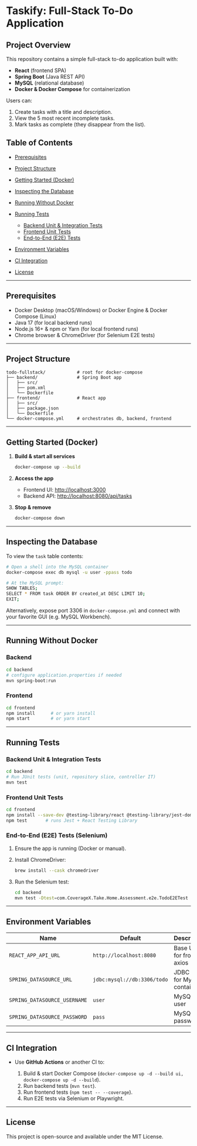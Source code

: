 # Taskify: Full-Stack To-Do Application

## Project Overview

This repository contains a simple full-stack to-do application built with:

* **React** (frontend SPA)
* **Spring Boot** (Java REST API)
* **MySQL** (relational database)
* **Docker & Docker Compose** for containerization

Users can:

1. Create tasks with a title and description.
2. View the 5 most recent incomplete tasks.
3. Mark tasks as complete (they disappear from the list).

## Table of Contents

* [Prerequisites](#prerequisites)
* [Project Structure](#project-structure)
* [Getting Started (Docker)](#getting-started-docker)
* [Inspecting the Database](#inspecting-the-database)
* [Running Without Docker](#running-without-docker)
* [Running Tests](#running-tests)

  * [Backend Unit & Integration Tests](#backend-unit--integration-tests)
  * [Frontend Unit Tests](#frontend-unit-tests)
  * [End-to-End (E2E) Tests](#end-to-end-e2e-tests)
* [Environment Variables](#environment-variables)
* [CI Integration](#ci-integration)
* [License](#license)

---

## Prerequisites

* Docker Desktop (macOS/Windows) or Docker Engine & Docker Compose (Linux)
* Java 17 (for local backend runs)
* Node.js 16+ & npm or Yarn (for local frontend runs)
* Chrome browser & ChromeDriver (for Selenium E2E tests)

---

## Project Structure

```
todo-fullstack/            # root for docker-compose
├── backend/               # Spring Boot app
│   ├── src/
│   ├── pom.xml
│   └── Dockerfile
├── frontend/              # React app
│   ├── src/
│   ├── package.json
│   └── Dockerfile
└── docker-compose.yml     # orchestrates db, backend, frontend
```

---

## Getting Started (Docker)

1. **Build & start all services**

   ```bash
   docker-compose up --build
   ```

2. **Access the app**

   * Frontend UI: [http://localhost:3000](http://localhost:3000)
   * Backend API: [http://localhost:8080/api/tasks](http://localhost:8080/api/tasks)

3. **Stop & remove**

   ```bash
   docker-compose down
   ```

---

## Inspecting the Database

To view the `task` table contents:

```bash
# Open a shell into the MySQL container
docker-compose exec db mysql -u user -ppass todo

# At the MySQL prompt:
SHOW TABLES;
SELECT * FROM task ORDER BY created_at DESC LIMIT 10;
EXIT;
```

Alternatively, expose port 3306 in `docker-compose.yml` and connect with your favorite GUI (e.g. MySQL Workbench).

---

## Running Without Docker

### Backend

```bash
cd backend
# configure application.properties if needed
mvn spring-boot:run
```

### Frontend

```bash
cd frontend
npm install      # or yarn install
npm start        # or yarn start
```

---

## Running Tests

### Backend Unit & Integration Tests

```bash
cd backend
# Run JUnit tests (unit, repository slice, controller IT)
mvn test
```

### Frontend Unit Tests

```bash
cd frontend
npm install --save-dev @testing-library/react @testing-library/jest-dom
npm test       # runs Jest + React Testing Library
```

### End-to-End (E2E) Tests (Selenium)

1. Ensure the app is running (Docker or manual).
2. Install ChromeDriver:

   ```bash
   brew install --cask chromedriver
   ```
3. Run the Selenium test:

   ```bash
   cd backend
   mvn test -Dtest=com.CoverageX.Take.Home.Assessment.e2e.TodoE2ETest
   ```

---

## Environment Variables

| Name                         | Default                     | Description                  |
| ---------------------------- | --------------------------- | ---------------------------- |
| `REACT_APP_API_URL`          | `http://localhost:8080`     | Base URL for frontend axios  |
| `SPRING_DATASOURCE_URL`      | `jdbc:mysql://db:3306/todo` | JDBC URL for MySQL container |
| `SPRING_DATASOURCE_USERNAME` | `user`                      | MySQL user                   |
| `SPRING_DATASOURCE_PASSWORD` | `pass`                      | MySQL password               |

---

## CI Integration

* Use **GitHub Actions** or another CI to:

  1. Build & start Docker Compose (`docker-compose up -d --build ui, docker-compose up -d --build`).
  2. Run backend tests (`mvn test`).
  3. Run frontend tests (`npm test -- --coverage`).
  4. Run E2E tests via Selenium or Playwright.

---

## License

This project is open-source and available under the MIT License.
